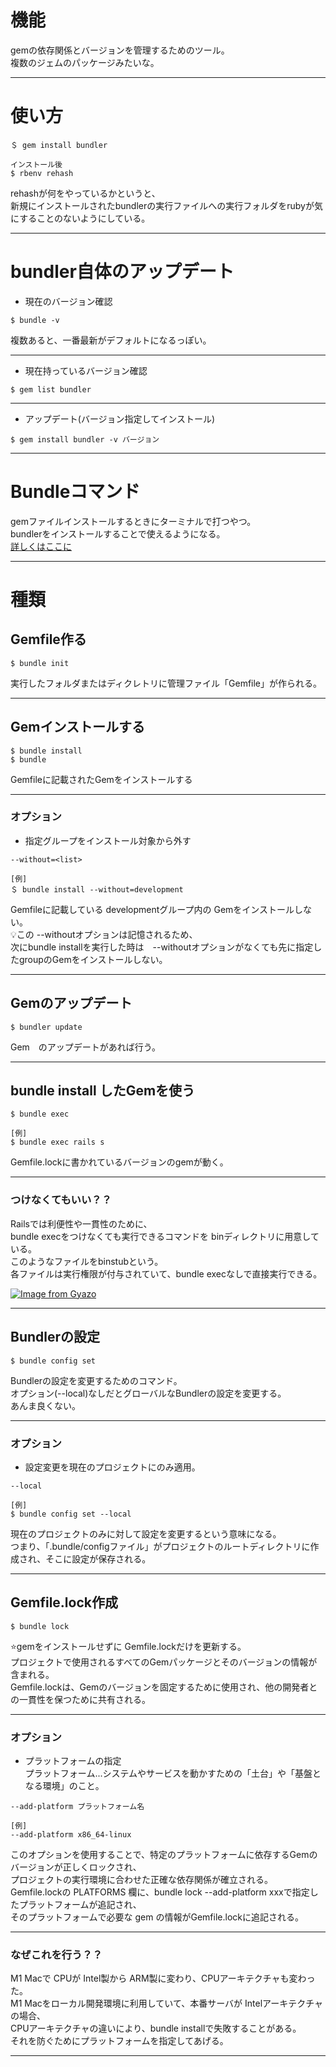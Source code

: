 # 機能
gemの依存関係とバージョンを管理するためのツール。    
複数のジェムのパッケージみたいな。
***

# 使い方
~~~
＄ gem install bundler

インストール後
$ rbenv rehash
~~~
rehashが何をやっているかというと、    
新規にインストールされたbundlerの実行ファイルへの実行フォルダをrubyが気にすることのないようにしている。
***

# bundler自体のアップデート
- 現在のバージョン確認
~~~
$ bundle -v
~~~
複数あると、一番最新がデフォルトになるっぽい。
***

- 現在持っているバージョン確認
~~~
$ gem list bundler
~~~
***

- アップデート(バージョン指定してインストール)
~~~
$ gem install bundler -v バージョン
~~~
***

# Bundleコマンド
gemファイルインストールするときにターミナルで打つやつ。    
bundlerをインストールすることで使えるようになる。    
[詳しくはここに](https://ruby.studio-kingdom.com/bundler/bundle_install/)
***

# 種類
## Gemfile作る
~~~
$ bundle init
~~~
実行したフォルダまたはディクレトリに管理ファイル「Gemfile」が作られる。
***

## Gemインストールする
~~~
$ bundle install
$ bundle
~~~
Gemfileに記載されたGemをインストールする
***

### オプション
- 指定グループをインストール対象から外す
~~~
--without=<list>

[例]
＄ bundle install --without=development
~~~
Gemfileに記載している developmentグループ内の Gemをインストールしない。    
💡この --withoutオプションは記憶されるため、    
次にbundle installを実行した時は　--withoutオプションがなくても先に指定したgroupのGemをインストールしない。
***

## Gemのアップデート
~~~
$ bundler update
~~~
Gem　のアップデートがあれば行う。
***

## bundle install したGemを使う
~~~
$ bundle exec

[例]
$ bundle exec rails s
~~~
Gemfile.lockに書かれているバージョンのgemが動く。
***

### つけなくてもいい？？
Railsでは利便性や一貫性のために、        
bundle execをつけなくても実行できるコマンドを binディレクトリに用意している。    
このようなファイルをbinstubという。    
各ファイルは実行権限が付与されていて、bundle execなしで直接実行できる。

[![Image from Gyazo](https://i.gyazo.com/1769ec894ba13ee5f63e36038f47475b.png)](https://gyazo.com/1769ec894ba13ee5f63e36038f47475b)
***

## Bundlerの設定
~~~
$ bundle config set
~~~
Bundlerの設定を変更するためのコマンド。    
オプション(--local)なしだとグローバルなBundlerの設定を変更する。    
あんま良くない。
***

### オプション
- 設定変更を現在のプロジェクトにのみ適用。
~~~
--local

[例]
$ bundle config set --local
~~~
現在のプロジェクトのみに対して設定を変更するという意味になる。    
つまり、「.bundle/configファイル」がプロジェクトのルートディレクトリに作成され、そこに設定が保存される。
***

## Gemfile.lock作成
~~~
$ bundle lock
~~~
⭐️gemをインストールせずに Gemfile.lockだけを更新する。    
プロジェクトで使用されるすべてのGemパッケージとそのバージョンの情報が含まれる。    
Gemfile.lockは、Gemのバージョンを固定するために使用され、他の開発者との一貫性を保つために共有される。
***

### オプション
- プラットフォームの指定    
プラットフォーム...システムやサービスを動かすための「土台」や「基盤となる環境」のこと。
~~~
--add-platform プラットフォーム名

[例]
--add-platform x86_64-linux
~~~
このオプションを使用することで、特定のプラットフォームに依存するGemのバージョンが正しくロックされ、    
プロジェクトの実行環境に合わせた正確な依存関係が確立される。    
Gemfile.lockの PLATFORMS 欄に、bundle lock --add-platform xxxで指定したプラットフォームが追記され、    
そのプラットフォームで必要な gem の情報がGemfile.lockに追記される。
***

### なぜこれを行う？？
M1 Macで CPUが Intel製から ARM製に変わり、CPUアーキテクチャも変わった。    
M1 Macをローカル開発環境に利用していて、本番サーバが Intelアーキテクチャの場合、    
CPUアーキテクチャの違いにより、bundle installで失敗することがある。   
それを防ぐためにプラットフォームを指定してあげる。
***
